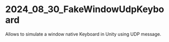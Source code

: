 # 2024_08_30_FakeWindowUdpKeyboard
Allows to simulate a window native Keyboard in Unity using UDP message.
